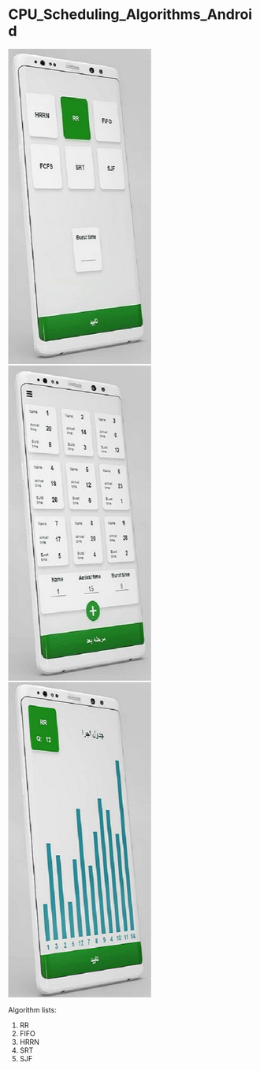 # CPU_Scheduling_Algorithms_Android
<p >
  <img src="/2.jpg" width="290" height="640" title="hover text">
  <img src="/3.jpg" width="290" height="640" alt="accessibility text">
  <img src="/1.png" width="290" height="640" alt="accessibility text">
</p>

Algorithm lists:

1. RR
2. FIFO
3. HRRN
4. SRT
5. SJF

